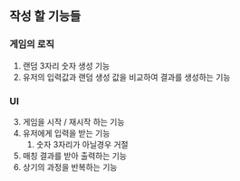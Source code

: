 ## 작성 할 기능들
### 게임의 로직
1. 랜덤 3자리 숫자 생성 기능
2. 유저의 입력값과 랜덤 생성 값을 비교하여 결과를 생성하는 기능

### UI
3. 게임을 시작 / 재시작 하는 기능
4. 유저에게 입력을 받는 기능
   1. 숫자 3자리가 아닐경우 거절
5. 매칭 결과를 받아 출력하는 기능
6. 상기의 과정을 반복하는 기능